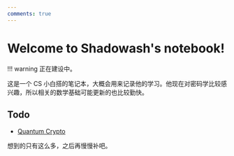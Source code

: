 ```yaml
---
comments: true
---
```


# Welcome to Shadowash's notebook!

!!! warning 
    正在建设中。

这是一个 CS 小白搭的笔记本，大概会用来记录他的学习。他现在对密码学比较感兴趣，所以相关的数学基础可能更新的也比较勤快。

## Todo
* [Quantum Crypto](papers\index.md)

想到的只有这么多，之后再慢慢补吧。